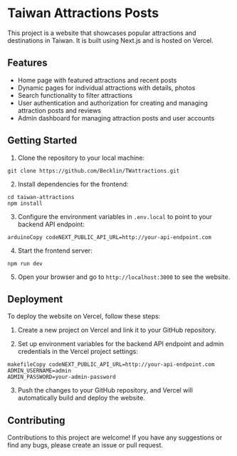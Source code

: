 # Taiwan Attractions Posts

This project is a website that showcases popular attractions and
destinations in Taiwan. It is built using Next.js and is hosted on
Vercel.

## Features

- Home page with featured attractions and recent posts
- Dynamic pages for individual attractions with details, photos
- Search functionality to filter attractions
- User authentication and authorization for creating and managing
  attraction posts and reviews
- Admin dashboard for managing attraction posts and user accounts

## Getting Started

1.  Clone the repository to your local machine:

<!-- -->

    git clone https://github.com/Becklin/TWattractions.git

2.  Install dependencies for the frontend:

<!-- -->

    cd taiwan-attractions
    npm install

3.  Configure the environment variables in `.env.local` to point to your
    backend API endpoint:

<!-- -->

    arduinoCopy codeNEXT_PUBLIC_API_URL=http://your-api-endpoint.com

4.  Start the frontend server:

<!-- -->

    npm run dev

5.  Open your browser and go to `http://localhost:3000` to see the
    website.

## Deployment

To deploy the website on Vercel, follow these steps:

1.  Create a new project on Vercel and link it to your GitHub
    repository.

2.  Set up environment variables for the backend API endpoint and admin
    credentials in the Vercel project settings:

<!-- -->

    makefileCopy codeNEXT_PUBLIC_API_URL=http://your-api-endpoint.com
    ADMIN_USERNAME=admin
    ADMIN_PASSWORD=your-admin-password

3.  Push the changes to your GitHub repository, and Vercel will
    automatically build and deploy the website.

## Contributing

Contributions to this project are welcome! If you have any suggestions
or find any bugs, please create an issue or pull request.
